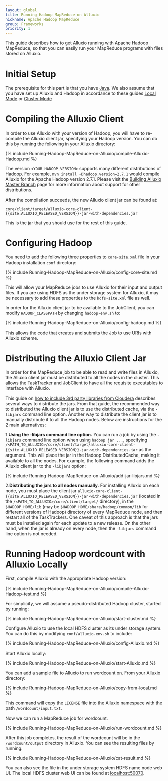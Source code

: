 ```yaml
---
layout: global
title: Running Hadoop MapReduce on Alluxio
nickname: Apache Hadoop MapReduce
group: Frameworks
priority: 1
---
```


This guide describes how to get Alluxio running with Apache Hadoop MapReduce, so that you can easily
run your MapReduce programs with files stored on Alluxio.

# Initial Setup

The prerequisite for this part is that you have [Java](Java-Setup.html). We also assume that you have 
set up Alluxio and Hadoop in accordance to these guides [Local Mode](Running-Alluxio-Locally.html) or
[Cluster Mode](Running-Alluxio-on-a-Cluster.html)

# Compiling the Alluxio Client

In order to use Alluxio with your version of Hadoop, you will have to re-compile the Alluxio client
jar, specifying your Hadoop version. You can do this by running the following in your Alluxio
directory:

{% include Running-Hadoop-MapReduce-on-Alluxio/compile-Alluxio-Hadoop.md %}

The version `<YOUR_HADOOP_VERSION>` supports many different distributions of Hadoop. For example,
`mvn install -Dhadoop.version=2.7.1` would compile Alluxio for the Apache Hadoop version 2.7.1.
Please visit the
[Building Alluxio Master Branch](Building-Alluxio-Master-Branch.html#distro-support) page for more
information about support for other distributions.

After the compilation succeeds, the new Alluxio client jar can be found at:

    core/client/target/alluxio-core-client-{{site.ALLUXIO_RELEASED_VERSION}}-jar-with-dependencies.jar

This is the jar that you should use for the rest of this guide.

# Configuring Hadoop

You need to add the following three properties to `core-site.xml` file in your Hadoop installation
`conf` directory:

{% include Running-Hadoop-MapReduce-on-Alluxio/config-core-site.md %}

This will allow your MapReduce jobs to use Alluxio for their input and output files. If you are
using HDFS as the under storage system for Alluxio, it may be necessary to add these properties to
the `hdfs-site.xml` file as well.

In order for the Alluxio client jar to be available to the JobClient, you can modify
`HADOOP_CLASSPATH` by changing `hadoop-env.sh` to:

{% include Running-Hadoop-MapReduce-on-Alluxio/config-hadoop.md %}

This allows the code that creates and submits the Job to use URIs with Alluxio scheme.

# Distributing the Alluxio Client Jar

In order for the MapReduce job to be able to read and write files in Alluxio, the Alluxio client jar
must be distributed to all the nodes in the cluster. This allows the TaskTracker and JobClient to
have all the requisite executables to interface with Alluxio.

This guide on
[how to include 3rd party libraries from Cloudera](http://blog.cloudera.com/blog/2011/01/how-to-include-third-party-libraries-in-your-map-reduce-job/)
describes several ways to distribute the jars. From that guide, the recommended way to distributed
the Alluxio client jar is to use the distributed cache, via the `-libjars` command line option.
Another way to distribute the client jar is to manually distribute it to all the Hadoop nodes.
Below are instructions for the 2 main alternatives:

1.**Using the -libjars command line option.**
You can run a job by using the `-libjars` command line option when using `hadoop jar ...`, 
specifying
`/<PATH_TO_ALLUXIO>/core/client/target/alluxio-core-client-{{site.ALLUXIO_RELEASED_VERSION}}-jar-with-dependencies.jar`
as the argument. This will place the jar in the Hadoop DistributedCache, making it available to all
the nodes. For example, the following command adds the Alluxio client jar to the `-libjars` option:

{% include Running-Hadoop-MapReduce-on-Alluxio/add-jar-libjars.md %}

2.**Distributing the jars to all nodes manually.**
For installing Alluxio on each node, you must place the client jar
`alluxio-core-client-{{site.ALLUXIO_RELEASED_VERSION}}-jar-with-dependencies.jar`
(located in the `/<PATH_TO_ALLUXIO>/core/client/target/` directory), in the `$HADOOP_HOME/lib`
(may be `$HADOOP_HOME/share/hadoop/common/lib` for different versions of Hadoop) directory of every
MapReduce node, and then restart all of the TaskTrackers. One caveat of this approach is that the
jars must be installed again for each update to a new release. On the other hand, when the jar is 
already on every node, then the `-libjars` command line option is not needed.

# Running Hadoop wordcount with Alluxio Locally

First, compile Alluxio with the appropriate Hadoop version:

{% include Running-Hadoop-MapReduce-on-Alluxio/compile-Alluxio-Hadoop-test.md %}

For simplicity, we will assume a pseudo-distributed Hadoop cluster, started by running:

{% include Running-Hadoop-MapReduce-on-Alluxio/start-cluster.md %}

Configure Alluxio to use the local HDFS cluster as its under storage system. You can do this by
modifying `conf/alluxio-env.sh` to include:

{% include Running-Hadoop-MapReduce-on-Alluxio/config-Alluxio.md %}

Start Alluxio locally:

{% include Running-Hadoop-MapReduce-on-Alluxio/start-Alluxio.md %}

You can add a sample file to Alluxio to run wordcount on. From your Alluxio directory:

{% include Running-Hadoop-MapReduce-on-Alluxio/copy-from-local.md %}

This command will copy the `LICENSE` file into the Alluxio namespace with the path
`/wordcount/input.txt`.

Now we can run a MapReduce job for wordcount.

{% include Running-Hadoop-MapReduce-on-Alluxio/run-wordcount.md %}

After this job completes, the result of the wordcount will be in the `/wordcount/output` directory
in Alluxio. You can see the resulting files by running:

{% include Running-Hadoop-MapReduce-on-Alluxio/cat-result.md %}

You can also see the file in the under storage system HDFS name node web UI. The local HDFS cluster
web UI can be found at [localhost:50070](http://localhost:50070/).

